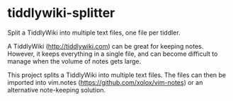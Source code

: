 tiddlywiki-splitter
===================

Split a TiddlyWiki into multiple text files, one file per tiddler.

A TiddlyWiki (http://tiddlywiki.com) can be great for keeping notes.  However,
it keeps everything in a single file, and can become difficult to manage when
the volume of notes gets large.

This project splits a TiddlyWiki into multiple text files.  The files can then
be imported into vim.notes (https://github.com/xolox/vim-notes) or an
alternative note-keeping solution.
